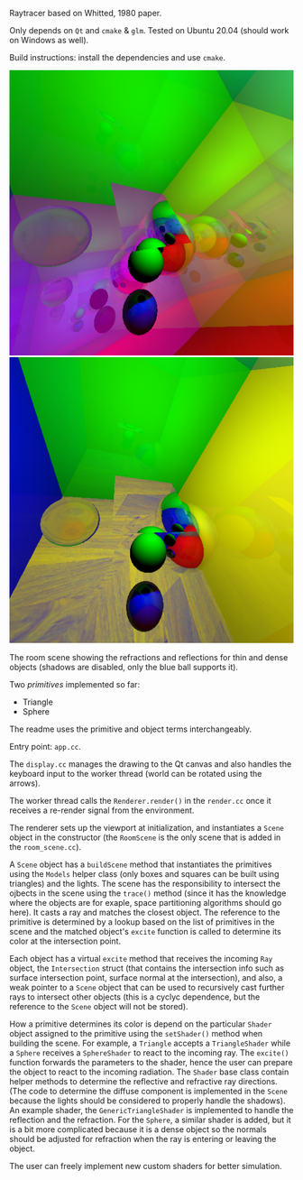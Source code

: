 Raytracer based on Whitted, 1980 paper.

Only depends on `Qt` and `cmake` & `glm`. Tested on Ubuntu 20.04 (should work on Windows as well).

Build instructions: install the dependencies and use `cmake`.

![Basic optical effects](sample.png)
![Textures](sample-texture.png)

The room scene showing the refractions and reflections for thin and dense objects (shadows are disabled, only the blue ball supports it).

Two *primitives* implemented so far:
* Triangle
* Sphere

The readme uses the primitive and object terms interchangeably.

Entry point: `app.cc`.

The `display.cc` manages the drawing to the Qt canvas and also handles the keyboard input to the worker thread (world can be rotated using the arrows).

The worker thread calls the `Renderer.render()` in the `render.cc` once it receives a re-render signal from the environment.

The renderer sets up the viewport at initialization, and instantiates a `Scene` object in the constructor (the `RoomScene` is the only scene that is added in the `room_scene.cc`).

A `Scene` object has a `buildScene` method that instantiates the primitives using the `Models` helper class (only boxes and squares can be built using triangles) and the lights. The scene has the responsibility to intersect the ojbects in the scene using the `trace()` method (since it has the knowledge where the objects are for exaple, space partitioning algorithms should go here). It casts a ray and matches the closest object. The reference to the primitive is determined by a lookup based on the list of primitives in the scene and the matched object's `excite` function is called to determine its color at the intersection point.

Each object has a virtual `excite` method that receives the incoming `Ray` object, the `Intersection` struct (that contains the intersection info such as surface intersection point, surface normal at the intersection), and also, a weak pointer to a `Scene` object that can be used to recursively cast further rays to intersect other objects (this is a cyclyc dependence, but the reference to the `Scene` object will not be stored).

How a primitive determines its color is depend on the particular  `Shader` object assigned to the primitive using the `setShader()` method when building the scene. For example, a `Triangle` accepts a `TriangleShader` while a `Sphere` receives a
`SphereShader` to react to the incoming ray. The `excite()` function forwards the parameters to the shader, hence the user can prepare the object to react to the incoming radiation. The `Shader` base class contain helper methods to determine the reflective and refractive ray directions. (The code to determine the diffuse component is implemented in the `Scene` because the lights should be considered to properly handle the shadows). An example shader, the `GenericTriangleShader` is implemented to handle the reflection and the refraction. For the `Sphere`, a similar shader is added, but it is a bit more complicated because it is a dense object so the normals should be adjusted for refraction when the ray is entering or leaving the object.

The user can freely implement new custom shaders for better simulation.
